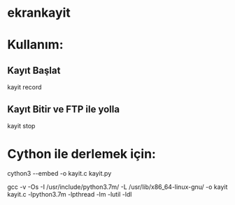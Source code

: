# ekrankayit

# Kullanım:
## Kayıt Başlat
kayit record

## Kayıt Bitir ve FTP ile yolla
kayit stop

# Cython ile derlemek için:
cython3 --embed -o kayit.c kayit.py 

gcc -v -Os -I /usr/include/python3.7m/ -L /usr/lib/x86_64-linux-gnu/  -o kayit kayit.c  -lpython3.7m  -lpthread -lm -lutil -ldl
